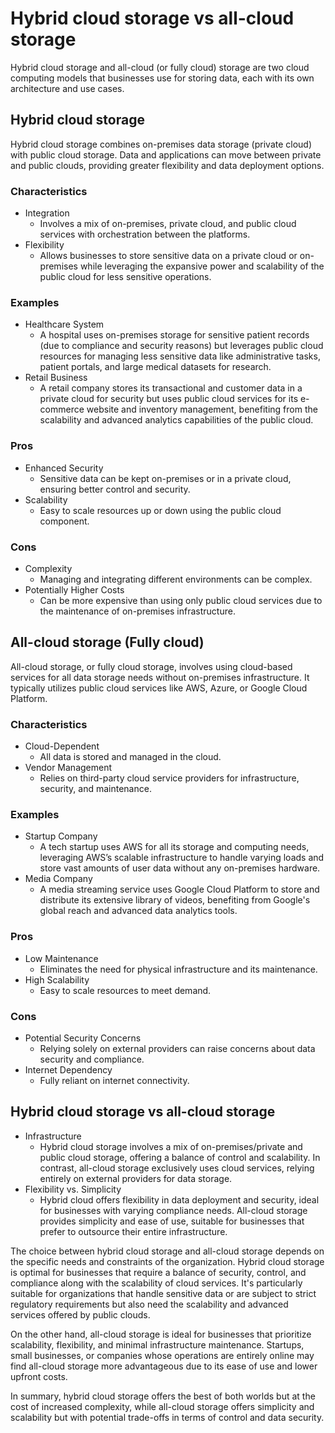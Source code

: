 # Hybrid cloud storage vs all-cloud storage

Hybrid cloud storage and all-cloud (or fully cloud) storage are two cloud computing models that businesses use for storing data, each with its own architecture and use cases.

## Hybrid cloud storage

Hybrid cloud storage combines on-premises data storage (private cloud) with public cloud storage. Data and applications can move between private and public clouds, providing greater flexibility and data deployment options.

### Characteristics

- Integration
  - Involves a mix of on-premises, private cloud, and public cloud services with orchestration between the platforms.
- Flexibility
  - Allows businesses to store sensitive data on a private cloud or on-premises while leveraging the expansive power and scalability of the public cloud for less sensitive operations.

### Examples

- Healthcare System
  - A hospital uses on-premises storage for sensitive patient records (due to compliance and security reasons) but leverages public cloud resources for managing less sensitive data like administrative tasks, patient portals, and large medical datasets for research.
- Retail Business
  - A retail company stores its transactional and customer data in a private cloud for security but uses public cloud services for its e-commerce website and inventory management, benefiting from the scalability and advanced analytics capabilities of the public cloud.

### Pros

- Enhanced Security
  - Sensitive data can be kept on-premises or in a private cloud, ensuring better control and security.
- Scalability
  - Easy to scale resources up or down using the public cloud component.

### Cons

- Complexity
  - Managing and integrating different environments can be complex.
- Potentially Higher Costs
  - Can be more expensive than using only public cloud services due to the maintenance of on-premises infrastructure.

## All-cloud storage (Fully cloud)

All-cloud storage, or fully cloud storage, involves using cloud-based services for all data storage needs without on-premises infrastructure. It typically utilizes public cloud services like AWS, Azure, or Google Cloud Platform.

### Characteristics

- Cloud-Dependent
  - All data is stored and managed in the cloud.
- Vendor Management
  - Relies on third-party cloud service providers for infrastructure, security, and maintenance.

### Examples

- Startup Company
  - A tech startup uses AWS for all its storage and computing needs, leveraging AWS’s scalable infrastructure to handle varying loads and store vast amounts of user data without any on-premises hardware.
- Media Company
  - A media streaming service uses Google Cloud Platform to store and distribute its extensive library of videos, benefiting from Google's global reach and advanced data analytics tools.

### Pros

- Low Maintenance
  - Eliminates the need for physical infrastructure and its maintenance.
- High Scalability
  - Easy to scale resources to meet demand.

### Cons

- Potential Security Concerns
  - Relying solely on external providers can raise concerns about data security and compliance.
- Internet Dependency
  - Fully reliant on internet connectivity.

## Hybrid cloud storage vs all-cloud storage

- Infrastructure
  - Hybrid cloud storage involves a mix of on-premises/private and public cloud storage, offering a balance of control and scalability. In contrast, all-cloud storage exclusively uses cloud services, relying entirely on external providers for data storage.
- Flexibility vs. Simplicity
  - Hybrid cloud offers flexibility in data deployment and security, ideal for businesses with varying compliance needs. All-cloud storage provides simplicity and ease of use, suitable for businesses that prefer to outsource their entire infrastructure.

The choice between hybrid cloud storage and all-cloud storage depends on the specific needs and constraints of the organization. Hybrid cloud storage is optimal for businesses that require a balance of security, control, and compliance along with the scalability of cloud services. It's particularly suitable for organizations that handle sensitive data or are subject to strict regulatory requirements but also need the scalability and advanced services offered by public clouds.

On the other hand, all-cloud storage is ideal for businesses that prioritize scalability, flexibility, and minimal infrastructure maintenance. Startups, small businesses, or companies whose operations are entirely online may find all-cloud storage more advantageous due to its ease of use and lower upfront costs.

In summary, hybrid cloud storage offers the best of both worlds but at the cost of increased complexity, while all-cloud storage offers simplicity and scalability but with potential trade-offs in terms of control and data security.



